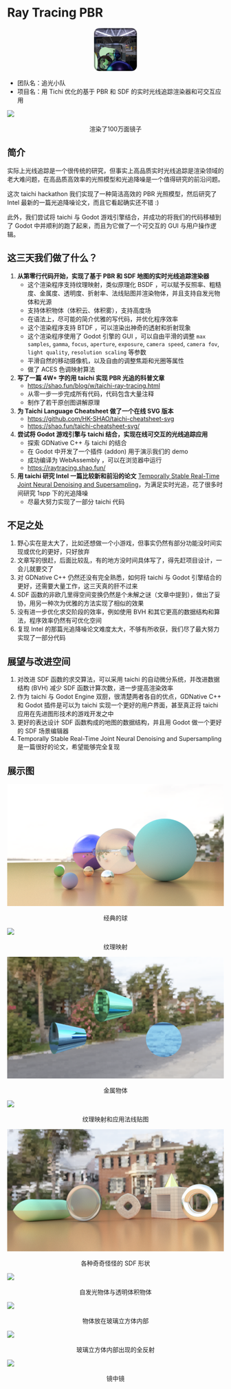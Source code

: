 # Ray Tracing PBR
<div style="text-align: center;">
<img src="./icon.png" width=100></img>
</div>

- 团队名：追光小队
- 项目名：用 Tichi 优化的基于 PBR 和 SDF 的实时光线追踪渲染器和可交互应用

![](./docs/Screenshots/p2.png)
<div style="text-align: center;">渲染了100万面镜子</div>

## 简介

实际上光线追踪是一个很传统的研究，但事实上高品质实时光线追踪是渲染领域的老大难问题，在高品质高效率的光照模型和光追降噪是一个值得研究的前沿问题。

这次 taichi hackathon 我们实现了一种简洁高效的 PBR 光照模型，然后研究了 Intel 最新的一篇光追降噪论文，而且它看起确实还不错 :)

此外，我们尝试将 taichi 与 Godot 游戏引擎结合，并成功的将我们的代码移植到了 Godot 中并顺利的跑了起来，而且为它做了一个可交互的 GUI 与用户操作逻辑。

## 这三天我们做了什么？

1. **从第零行代码开始，实现了基于 PBR 和 SDF 地图的实时光线追踪渲染器**
   - 这个渲染程序支持纹理映射，类似原理化 BSDF ，可以赋予反照率、粗糙度、金属度、透明度、折射率、法线贴图并渲染物体，并且支持自发光物体和光源
   - 支持体积物体（体积云、体积雾），支持高度场
   - 在语法上，尽可能的简介优雅的写代码，并优化程序效率
   - 这个渲染程序支持 BTDF ，可以渲染出神奇的透射和折射现象
   - 这个渲染程序使用了 Godot 引擎的 GUI ，可以自由平滑的调整 `max samples`, `gamma`, `focus`, `aperture`, `exposure`, `camera speed`, `camera fov`, `light quality`, `resolution scaling` 等参数
   - 平滑自然的移动摄像机，以及自由的调整焦距和光圈等属性
   - 做了 ACES 色调映射算法
2. **写了一篇 4W+ 字的用 taichi 实现 PBR 光追的科普文章**
   - https://shao.fun/blog/w/taichi-ray-tracing.html
   - 从零一步一步完成所有代码，代码包含大量注释
   - 制作了若干原创图讲解原理
3. **为 Taichi Language Cheatsheet 做了一个在线 SVG 版本**
   - https://github.com/HK-SHAO/taichi-cheatsheet-svg
   - https://shao.fun/taichi-cheatsheet-svg/
4. **尝试将 Godot 游戏引擎与 taichi 结合，实现在线可交互的光线追踪应用**
   - 探索 GDNative C++ 与 taichi 的结合
   - 在 Godot 中开发了一个插件 (addon) 用于演示我们的 demo
   - 成功编译为 WebAssembly ，可以在浏览器中运行
   - https://raytracing.shao.fun/
5. **用 taichi 研究 Intel 一篇比较新和前沿的论文** [Temporally Stable Real-Time Joint Neural Denoising and Supersampling](https://www.intel.com/content/www/us/en/developer/articles/technical/temporally-stable-denoising-and-supersampling.html)，为满足实时光追，花了很多时间研究 1spp 下的光追降噪
   - 尽最大努力实现了一部分 taichi 代码

## 不足之处
1. 野心实在是太大了，比如还想做一个小游戏，但事实仍然有部分功能没时间实现或优化的更好，只好放弃
2. 文章写的很赶，后面比较乱，有的地方没时间具体写了，得先赶项目设计，一会儿就要交了
3. 对 GDNative C++ 仍然还没有完全熟悉，如何将 taichi 与 Godot 引擎结合的更好，还需要大量工作，这三天真的肝不过来
4. SDF 函数的非欧几里得空间变换仍然是个未解之谜（文章中提到），做出了妥协，用另一种次为优雅的方法实现了相似的效果
5. 没有进一步优化求交阶段的效率，例如使用 BVH 和其它更高的数据结构和算法，程序效率仍然有可优化空间
6. 复现 Intel 的那篇光追降噪论文难度太大，不够有所收获，我们尽了最大努力实现了一部分代码


## 展望与改进空间
1. 对改进 SDF 函数的求交算法，可以采用 taichi 的自动微分系统，并改进数据结构 (BVH) 减少 SDF 函数计算次数，进一步提高渲染效率
2. 作为 taichi 与 Godot Engine 双厨，很清楚两者各自的优点，GDNative C++ 和 Godot 插件是可以为 taichi 实现一个更好的用户界面，甚至真正将 taichi 应用在先进图形技术的游戏开发之中
3. 更好的表达设计 SDF 函数构成的地图的数据结构，并且用 Godot 做一个更好的 SDF 场景编辑器
4. Temporally Stable Real-Time Joint Neural Denoising and Supersampling 是一篇很好的论文，希望能够完全复现

## 展示图

![](./docs/Screenshots/Godot%20Screenshot%202022.12.01%20-%2016.45.28.31.png)
<div style="text-align: center;">经典的球</div>

![](./docs/Screenshots/Godot%20Screenshot%202022.12.01%20-%2022.30.44.63.png)
<div style="text-align: center;">纹理映射</div>

![](./docs/Screenshots/Godot%20Screenshot%202022.12.02%20-%2016.56.57.76.png)
<div style="text-align: center;">金属物体</div>

![](./docs/Screenshots/Godot%20Screenshot%202022.12.01%20-%2022.42.38.51.png)

<div style="text-align: center;">纹理映射和应用法线贴图</div>

![](./docs/Screenshots/Godot%20Screenshot%202022.12.02%20-%2018.26.30.90.png)

<div style="text-align: center;">各种奇奇怪怪的 SDF 形状</div>

![](./docs/Screenshots/p1.png)

<div style="text-align: center;">自发光物体与透明体积物体</div>

![](./docs/Screenshots/p3.png)

<div style="text-align: center;">物体放在玻璃立方体内部</div>

![](./docs/Screenshots/p4.png)

<div style="text-align: center;">玻璃立方体内部出现的全反射</div>

![](./docs/Screenshots/p5.png)

<div style="text-align: center;">镜中镜</div>